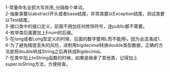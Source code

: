 1-常量命名全部大写并用_分隔每个单词。  
2-抽象类要以abstract开头或者base结尾，异常类要以Exception结尾，测试类要以Test结尾。  
3-接口类中的接口定义，前面不用加任何修饰符号，连public都不需要。  
4-枚举类后面要加上Enum的后缀。  
5-在long或者Long型定义的时候，后面的数字要用L而不能用i，因为会混淆成1.  
6-为了避免精度丢失的风险，进制用bigdecimal转换double类型数据，正确的方法是把double转成String之后再转成Bigdecimal。  
7-在类中加上toString函数的时候，如果是继承了其他类，记得加上super.toString方法，方便排查。

